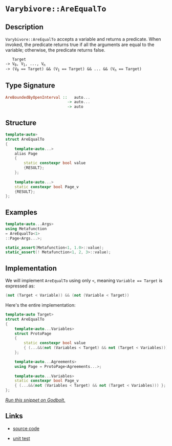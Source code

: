 <!-- Copyright 2024 Feng Mofan
SPDX-License-Identifier: Apache-2.0 -->

# `Varybivore::AreEqualTo`

## Description

`Varybivore::AreEqualTo` accepts a variable and returns a predicate.
When invoked, the predicate returns true if all the arguments are equal to the variable;
otherwise, the predicate returns false.

<pre><code>   Target
-> V<sub>0</sub>, V<sub>1</sub>, ..., V<sub>n</sub>
-> (V<sub>0</sub> == Target) && (V<sub>1</sub> == Target) && ... && (V<sub>n</sub> == Target)</code></pre>

## Type Signature

```Haskell
AreBoundedByOpenInterval ::   auto...
                           -> auto...
                           -> auto
```

## Structure

```C++
template<auto>
struct AreEqualTo
{
    template<auto...>
    alias Page
    {
        static constexpr bool value
        {RESULT};
    };
    
    template<auto...>
    static constexpr bool Page_v
    {RESULT};
};
```

## Examples

```C++
template<auto...Args>
using Metafunction
= AreEqualTo<1>
::Page<Args...>;

static_assert(Metafunction<1, 1.0>::value);
static_assert(! Metafunction<1, 2, 3>::value);
```

## Implementation

We will implement `AreEqualTo` using only `<`, meaning <code>Variable == Target</code> is expressed as:

```C++
(not (Target < Variable)) && (not (Variable < Target))
```

Here's the entire implementation:

```C++
template<auto Target>
struct AreEqualTo
{
    template<auto...Variables>
    struct ProtoPage
    {
        static constexpr bool value
        { (...&&(not (Variables < Target) && not (Target < Variables))) };
    };

    template<auto...Agreements>
    using Page = ProtoPage<Agreements...>;
    
    template<auto...Variables>
    static constexpr bool Page_v 
    { (...&&(not (Variables < Target) && not (Target < Variables))) };
};
```

[*Run this snippet on Godbolt.*](https://godbolt.org/#z:OYLghAFBqd5QCxAYwPYBMCmBRdBLAF1QCcAaPECAMzwBtMA7AQwFtMQByARg9KtQYEAysib0QXACx8BBAKoBnTAAUAHpwAMvAFYTStJg1DIApACYAQuYukl9ZATwDKjdAGFUtAK4sGISQDspK4AMngMmAByPgBGmMQgZgCcpAAOqAqETgwe3r7%2BQemZjgJhEdEscQnJtpj2JQxCBEzEBLk%2BfoG19dlNLQRlUbHxiSkKza3t%2BV3j/YMVVaMAlLaoXsTI7BwEmCypBjsmAMxuTF5EANQAKi3AmATH2CYaAILjxF4OFy/EOACOXjEV1QzxeJgCVleF2hFx2ewOmGOp3OqAAdOiAGotPBMGL0BSPUEwi7vT4EC7KYioIjKJh3Ikw8GQl7E4mzRzIC5oBjjTCqVLEC4xVCeC4ANzEXkRUNZ0KZFwg6NR5gAbKqIAxqQqscQcXjMAoLkjrrd7ksjWY1ZaLpryRAbsQ7uTjTq9filh6jQEACLHZnE8G%2Bo7MhnQuH7JiHE5nIhKl7AX67RgEAlHJ4y6FeTJGCl0zBGo7eilUml5pHxxNsQQKJWE4Oho0Z2G7CNR5GxzHY3H4wlN9l4Tnc3n8wXC0W0u4AfTFjZZjIhCtrlvVtu1Xf1huNDqd5tVqptWvtpudJwuru7Bo9u59ftBgdvr1BAHoAFRv98fp/P99XbBCK7vl%2Bryvh%2BoFAWCrzhgiSIxmi6I/MAqbpi8WbhMAFwALL3EwVBeAwDjZHehbfL82AAkCIInFwvYvCAIAToiJwITW6J1iGrz9sgk5MAoSitBAWHNLh%2BENEiXCkBcXCohojx0RK3iYEsD5vM0HLcbx8QEBAYBgJh2HCQRAhiRJZgSUcskgPJUpKcGHArLQnAAKy8H4HBaKQqCcG41jWCSawbPm5hHDwpAEJodkrAA1iAjlmKiARmJIAAcSWORoSSxRoKpJUc%2BicJIvAsBIGgaKQrnuZ5HC8AoIClWFbl2aQcCwDAiAgGsBCpOc5CUGgex0PEkSsFsqhJSqAC0KqSBcwDIJyUiomYvCYPgRC6ugej8IIIhiOwUgyIIigqOoDWkLo4kAO7EEwqScDw9lOS54UeZwADy5xdeSqBUBco0TVNM1zZJkiLQqHj9fQgpBVwSy8PVWgrBASB9akA1kBQEAo2jIDAFIpk0LQOzEDVEAxM9MThC0ACed28BTzDEFTr0xNomAOLTpB9VWBCvQwtA06dWAxF4wCnLQtA1dwvBYCwhjAOIgt4L8BFigaz18mz5xbCF4Q7A5p20HgMTXYzHhYM9BC6kVUukKrxDCko3q7HLhtGOFKxUAYiEYngmAXa9qSMBzW3CKI4j7SHR1qM9536HLKA%2BZY%2BhGzVkArKgqQNJL43jOgxzeqYljWGYFV2%2Btatp90bMNC4DDuJ4HR6KE4RDJUIziUUWQCFMfgdxkXcMPMwwJOJdjV70ExtA3%2BSj3U48CH0rRD23I%2B2JPPd6LMS8tws7crAo/mbBID0cM5ZXPZVv1jZN02zfNINmAquCECQFrBbDoXuysCCYEwWAJBAKK/gjioiSEcAIkgNCSESiqEqjkVQpH1gVUgRVgqohVFwbKSQkqYMcpILgjkwEqnPqdSq1VaqfwaojVqSN2ofW6hjLGkMhpsE4C0FgYoAjjSYFyAwOYuBJFRFJdyK0X7rU2rIHa4dpCRyUNHU6uhTJXRurTE%2BZ9yq8Equ9Tq5wLjfQuOwzh3DeFy0koI4RYNUAQ3iG/MwH94aNVoUw%2BIPVMZWNRpDEAhiuHID4bjJIXBSoEyJiTMmp16bUw5hExmzNWbsxtlzZMvN%2BbPSFiLMWEsOYyxdlsdy%2BBlaOFVpLERqhNY7A5rrOoz1DbG2pmbXJcMrYcztg7TATtZZGFdqAKhfAvYKB9n7AOQcbYhykXtGRsgo4nXcoouObtC5WCTjU1OgCPKZ2yNnXO%2BcFnF1LvEcuKz95z0Mn4CArgN7iWbuUYeehO4NAuWkfuDRl6LFnj0Be69p69yricxeAwd43NHp8vI3yt7/OuSvY%2Bqx1hHxhnlU%2BT1SGcAMcQDhXCeG%2BNMQIoR0kn6rVftDexX9SA/z/iMVZSDCogCOIIqBARCEBACEcaBkgpriQ0S9KqtgKEOOofAWhHVPquOccQFhWx2EAxYAoMUnIxTYoROMZa%2BLxHiVGWHcZB15ByOmToalpBlG3SlmoxFFU3r0K%2Bj9CV00pUyvFPKyMBo7Tgw8TYoKRwiU9Kce4tGwrvWeJlakVI04BGTgVQQbiqKpp8DoCEygYT3LRIFiFRNsTq4c0SYIZJAs8mYGFqLMQmSbbZM6Q00g%2BTx5FPVqU5AWsKmCCqQbI2Jsqb1Itk0m2LSMhtOdp0tC7tel0n6b7f2gdXIhTVbtCQEzDrapjnqvxCci5LJTvAdO6yBCSyfLnRdiyLAl00WXPAWBDk/JrmcuuDyrmt1eY84o2QHl3OyC89up6J79AeWPX5k9n2rzBR%2B79ALIVwoPjCvaxqSGmo4CilgkrpWyvtTscYeKxFvxhnDYlpL/6UBPsgoqyRURHCOI5NK%2BCSqEYCNlCDmjODkLqsS6KgRFr0q4FIJIdKwFcCCPrI4JrqNct5SfJaVHOXoaoSsO2mRnCSCAA%3D)

## Links

- [source code](../../../../conceptrodon/varybivore/are_equal_to.hpp)

- [unit test](../../../../tests/unit/varybivore/are_equal_to.test.hpp)
